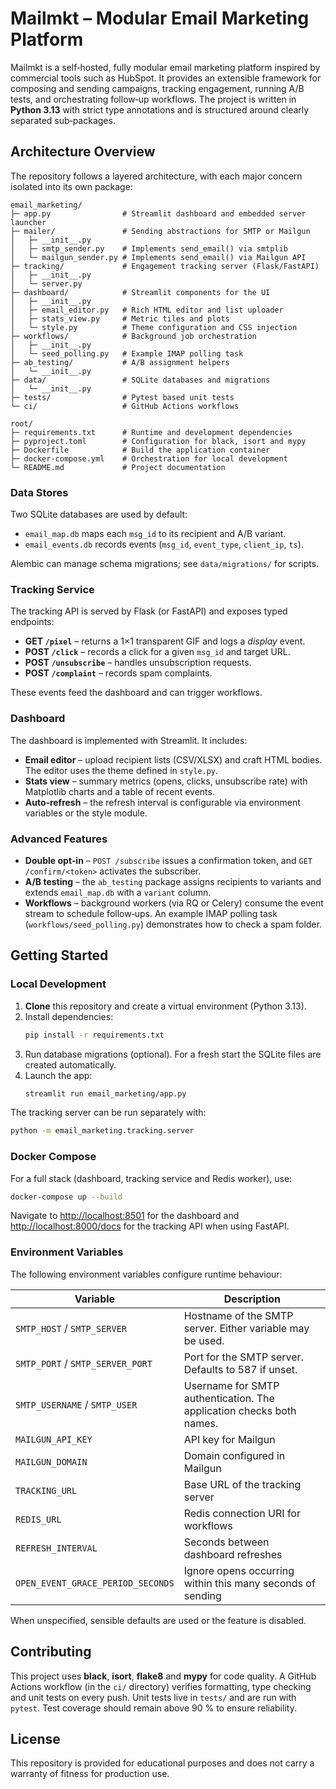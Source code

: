 # Mailmkt – Modular Email Marketing Platform

Mailmkt is a self‑hosted, fully modular email marketing platform inspired by commercial tools such as HubSpot.  It provides an extensible framework for composing and sending campaigns, tracking engagement, running A/B tests, and orchestrating follow‑up workflows.  The project is written in **Python 3.13** with strict type annotations and is structured around clearly separated sub‑packages.

## Architecture Overview

The repository follows a layered architecture, with each major concern isolated into its own package:

```text
email_marketing/
├─ app.py                # Streamlit dashboard and embedded server launcher
├─ mailer/               # Sending abstractions for SMTP or Mailgun
│   ├─ __init__.py
│   ├─ smtp_sender.py    # Implements send_email() via smtplib
│   └─ mailgun_sender.py # Implements send_email() via Mailgun API
├─ tracking/             # Engagement tracking server (Flask/FastAPI)
│   ├─ __init__.py
│   └─ server.py
├─ dashboard/            # Streamlit components for the UI
│   ├─ __init__.py
│   ├─ email_editor.py   # Rich HTML editor and list uploader
│   ├─ stats_view.py     # Metric tiles and plots
│   └─ style.py          # Theme configuration and CSS injection
├─ workflows/            # Background job orchestration
│   ├─ __init__.py
│   └─ seed_polling.py   # Example IMAP polling task
├─ ab_testing/           # A/B assignment helpers
│   └─ __init__.py
├─ data/                 # SQLite databases and migrations
│   └─ __init__.py
├─ tests/                # Pytest based unit tests
└─ ci/                   # GitHub Actions workflows

root/
├─ requirements.txt      # Runtime and development dependencies
├─ pyproject.toml        # Configuration for black, isort and mypy
├─ Dockerfile            # Build the application container
├─ docker-compose.yml    # Orchestration for local development
└─ README.md             # Project documentation
```

### Data Stores

Two SQLite databases are used by default:

* `email_map.db` maps each `msg_id` to its recipient and A/B variant.
* `email_events.db` records events (`msg_id`, `event_type`, `client_ip`, `ts`).

Alembic can manage schema migrations; see `data/migrations/` for scripts.

### Tracking Service

The tracking API is served by Flask (or FastAPI) and exposes typed endpoints:

* **GET `/pixel`** – returns a 1×1 transparent GIF and logs a _display_ event.
* **POST `/click`** – records a click for a given `msg_id` and target URL.
* **POST `/unsubscribe`** – handles unsubscription requests.
* **POST `/complaint`** – records spam complaints.

These events feed the dashboard and can trigger workflows.

### Dashboard

The dashboard is implemented with Streamlit.  It includes:

* **Email editor** – upload recipient lists (CSV/XLSX) and craft HTML bodies.  The editor uses the theme defined in `style.py`.
* **Stats view** – summary metrics (opens, clicks, unsubscribe rate) with Matplotlib charts and a table of recent events.
* **Auto‑refresh** – the refresh interval is configurable via environment variables or the style module.

### Advanced Features

* **Double opt‑in** – `POST /subscribe` issues a confirmation token, and `GET /confirm/<token>` activates the subscriber.
* **A/B testing** – the `ab_testing` package assigns recipients to variants and extends `email_map.db` with a `variant` column.
* **Workflows** – background workers (via RQ or Celery) consume the event stream to schedule follow‑ups.  An example IMAP polling task (`workflows/seed_polling.py`) demonstrates how to check a spam folder.

## Getting Started

### Local Development

1. **Clone** this repository and create a virtual environment (Python 3.13).
2. Install dependencies:
   ```bash
   pip install -r requirements.txt
   ```
3. Run database migrations (optional).  For a fresh start the SQLite files are created automatically.
4. Launch the app:
   ```bash
   streamlit run email_marketing/app.py
   ```

The tracking server can be run separately with:
```bash
python -m email_marketing.tracking.server
```

### Docker Compose

For a full stack (dashboard, tracking service and Redis worker), use:

```bash
docker-compose up --build
```

Navigate to <http://localhost:8501> for the dashboard and <http://localhost:8000/docs> for the tracking API when using FastAPI.

### Environment Variables

The following environment variables configure runtime behaviour:

| Variable          | Description                                |
|-------------------|--------------------------------------------|
| `SMTP_HOST` / `SMTP_SERVER`           | Hostname of the SMTP server.  Either variable may be used.             |
| `SMTP_PORT` / `SMTP_SERVER_PORT`      | Port for the SMTP server.  Defaults to 587 if unset.                  |
| `SMTP_USERNAME` / `SMTP_USER`         | Username for SMTP authentication.  The application checks both names. |
| `MAILGUN_API_KEY` | API key for Mailgun                        |
| `MAILGUN_DOMAIN`  | Domain configured in Mailgun               |
| `TRACKING_URL`    | Base URL of the tracking server            |
| `REDIS_URL`       | Redis connection URI for workflows         |
| `REFRESH_INTERVAL`| Seconds between dashboard refreshes        |
| `OPEN_EVENT_GRACE_PERIOD_SECONDS` | Ignore opens occurring within this many seconds of sending |

When unspecified, sensible defaults are used or the feature is disabled.

## Contributing

This project uses **black**, **isort**, **flake8** and **mypy** for code quality.  A GitHub Actions workflow (in the `ci/` directory) verifies formatting, type checking and unit tests on every push.  Unit tests live in `tests/` and are run with `pytest`.  Test coverage should remain above 90 % to ensure reliability.

## License

This repository is provided for educational purposes and does not carry a warranty of fitness for production use.
